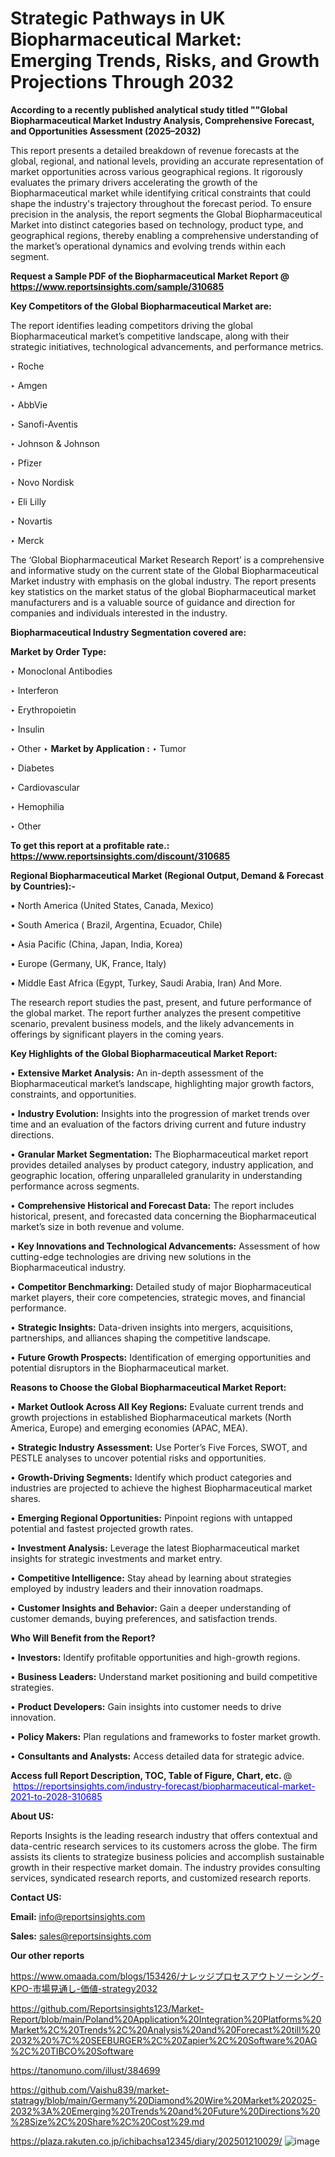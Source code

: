 # Strategic Pathways in UK Biopharmaceutical Market: Emerging Trends, Risks, and Growth Projections Through 2032

<strong>According to a recently published analytical study titled ""Global Biopharmaceutical Market Industry Analysis, Comprehensive Forecast, and Opportunities Assessment (2025–2032)</strong>

This report presents a detailed breakdown of revenue forecasts at the global, regional, and national levels, providing an accurate representation of market opportunities across various geographical regions. It rigorously evaluates the primary drivers accelerating the growth of the Biopharmaceutical market while identifying critical constraints that could shape the industry's trajectory throughout the forecast period. To ensure precision in the analysis, the report segments the Global Biopharmaceutical Market into distinct categories based on technology, product type, and geographical regions, thereby enabling a comprehensive understanding of the market’s operational dynamics and evolving trends within each segment.

<strong>Request a Sample PDF of the Biopharmaceutical Market Report </strong><strong>@<a href=https://www.reportsinsights.com/sample/310685 style=color:#0000ff;> https://www.reportsinsights.com/sample/310685</a></strong></font>

<strong>Key Competitors of the Global Biopharmaceutical Market are:</strong>

The report identifies leading competitors driving the global Biopharmaceutical market’s competitive landscape, along with their strategic initiatives, technological advancements, and performance metrics.

‣ Roche

‣ Amgen

‣ AbbVie

‣ Sanofi-Aventis

‣ Johnson & Johnson

‣ Pfizer

‣ Novo Nordisk

‣ Eli Lilly

‣ Novartis

‣ Merck

The ‘Global Biopharmaceutical Market Research Report’ is a comprehensive and informative study on the current state of the Global Biopharmaceutical Market industry with emphasis on the global industry. The report presents key statistics on the market status of the global Biopharmaceutical market manufacturers and is a valuable source of guidance and direction for companies and individuals interested in the industry.

<strong>Biopharmaceutical Industry Segmentation covered are:</strong>

<strong>Market by Order Type: </strong>

‣ Monoclonal Antibodies

‣ Interferon

‣ Erythropoietin

‣ Insulin

‣ Other
‣ 
<strong>Market by Application :</strong>
‣ Tumor

‣ Diabetes

‣ Cardiovascular

‣ Hemophilia

‣ Other

<strong>To get this report at a profitable rate.: <a href=https://www.reportsinsights.com/discount/310685 style=color:#0000ff;>https://www.reportsinsights.com/discount/310685</a></strong></font>

<strong>Regional Biopharmaceutical Market (Regional Output, Demand &amp; Forecast by Countries):-</strong>

• North America (United States, Canada, Mexico)

• South America ( Brazil, Argentina, Ecuador, Chile)

• Asia Pacific (China, Japan, India, Korea)

• Europe (Germany, UK, France, Italy)

• Middle East Africa (Egypt, Turkey, Saudi Arabia, Iran) And More.

The research report studies the past, present, and future performance of the global market. The report further analyzes the present competitive scenario, prevalent business models, and the likely advancements in offerings by significant players in the coming years.

<strong>Key Highlights of the Global Biopharmaceutical Market Report:</strong>

• <strong>Extensive Market Analysis:</strong> An in-depth assessment of the Biopharmaceutical market’s landscape, highlighting major growth factors, constraints, and opportunities.

• <strong>Industry Evolution:</strong> Insights into the progression of market trends over time and an evaluation of the factors driving current and future industry directions.

• <strong>Granular Market Segmentation:</strong> The Biopharmaceutical market report provides detailed analyses by product category, industry application, and geographic location, offering unparalleled granularity in understanding performance across segments.

• <strong>Comprehensive Historical and Forecast Data:</strong> The report includes historical, present, and forecasted data concerning the Biopharmaceutical market’s size in both revenue and volume.

• <strong>Key Innovations and Technological Advancements:</strong> Assessment of how cutting-edge technologies are driving new solutions in the Biopharmaceutical industry.

• <strong>Competitor Benchmarking:</strong> Detailed study of major Biopharmaceutical market players, their core competencies, strategic moves, and financial performance.

• <strong>Strategic Insights:</strong> Data-driven insights into mergers, acquisitions, partnerships, and alliances shaping the competitive landscape.

• <strong>Future Growth Prospects:</strong> Identification of emerging opportunities and potential disruptors in the Biopharmaceutical market.

<strong>Reasons to Choose the Global Biopharmaceutical Market Report:</strong>

• <strong>Market Outlook Across All Key Regions:</strong> Evaluate current trends and growth projections in established Biopharmaceutical markets (North America, Europe) and emerging economies (APAC, MEA).

• <strong>Strategic Industry Assessment:</strong> Use Porter’s Five Forces, SWOT, and PESTLE analyses to uncover potential risks and opportunities.

• <strong>Growth-Driving Segments:</strong> Identify which product categories and industries are projected to achieve the highest Biopharmaceutical market shares.

• <strong>Emerging Regional Opportunities:</strong> Pinpoint regions with untapped potential and fastest projected growth rates.

• <strong>Investment Analysis:</strong> Leverage the latest Biopharmaceutical market insights for strategic investments and market entry.

• <strong>Competitive Intelligence:</strong> Stay ahead by learning about strategies employed by industry leaders and their innovation roadmaps.

• <strong>Customer Insights and Behavior:</strong> Gain a deeper understanding of customer demands, buying preferences, and satisfaction trends.

<strong>Who Will Benefit from the Report?</strong>

• <strong>Investors:</strong> Identify profitable opportunities and high-growth regions.

• <strong>Business Leaders:</strong> Understand market positioning and build competitive strategies.

• <strong>Product Developers:</strong> Gain insights into customer needs to drive innovation.

• <strong>Policy Makers:</strong> Plan regulations and frameworks to foster market growth.

• <strong>Consultants and Analysts:</strong> Access detailed data for strategic advice.
</ul>
<strong>Access full Report Description, TOC, Table of Figure, Chart, etc. </strong>@  <a href=https://reportsinsights.com/industry-forecast/biopharmaceutical-market-2021-to-2028-310685 style=color:#0000ff;>https://reportsinsights.com/industry-forecast/biopharmaceutical-market-2021-to-2028-310685</a></font>

<strong><strong>About US</strong>:</strong>

Reports Insights is the leading research industry that offers contextual and data-centric research services to its customers across the globe. The firm assists its clients to strategize business policies and accomplish sustainable growth in their respective market domain. The industry provides consulting services, syndicated research reports, and customized research reports.

<strong>Contact US:</strong>

<p class=""""><b>Email:</b> <a href=mailto:info@reportsinsights.com>info@reportsinsights.com</a></p>
<p class=""""><b>Sales:</b> <a href=mailto:sales@reportsinsights.com>sales@reportsinsights.com</a></p>

<strong>Our other reports</strong>

<a href=https://www.omaada.com/blogs/153426/ナレッジプロセスアウトソーシング-KPO-市場見通し-価値-strategy2032>https://www.omaada.com/blogs/153426/ナレッジプロセスアウトソーシング-KPO-市場見通し-価値-strategy2032</a>

<a href=https://github.com/Reportsinsights123/Market-Report/blob/main/Poland%20Application%20Integration%20Platforms%20Market%2C%20Trends%2C%20Analysis%20and%20Forecast%20till%202032%20%7C%20SEEBURGER%2C%20Zapier%2C%20Software%20AG%2C%20TIBCO%20Software>https://github.com/Reportsinsights123/Market-Report/blob/main/Poland%20Application%20Integration%20Platforms%20Market%2C%20Trends%2C%20Analysis%20and%20Forecast%20till%202032%20%7C%20SEEBURGER%2C%20Zapier%2C%20Software%20AG%2C%20TIBCO%20Software</a>

<a href=https://tanomuno.com/illust/384699>https://tanomuno.com/illust/384699</a>

<a href=https://github.com/Vaishu839/market-statragy/blob/main/Germany%20Diamond%20Wire%20Market%202025-2032%3A%20Emerging%20Trends%20and%20Future%20Directions%20%28Size%2C%20Share%2C%20Cost%29.md>https://github.com/Vaishu839/market-statragy/blob/main/Germany%20Diamond%20Wire%20Market%202025-2032%3A%20Emerging%20Trends%20and%20Future%20Directions%20%28Size%2C%20Share%2C%20Cost%29.md</a>

<a href=https://plaza.rakuten.co.jp/ichibachsa12345/diary/202501210029/>https://plaza.rakuten.co.jp/ichibachsa12345/diary/202501210029/</a>
![image](https://github.com/user-attachments/assets/3a06457a-a5bd-4c05-8609-c454d3420c24)
